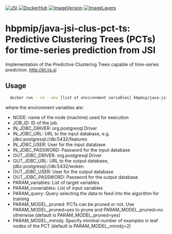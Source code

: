 [![JSI](https://img.shields.io/badge/JSI-KT-AF4C64.svg)](http://kt.ijs.si/)
[![DockerHub](https://img.shields.io/badge/docker-hbpmip%2Fjava--jsi--clus--pct--ts-008bb8.svg)](https://hub.docker.com/r/hbpmip/java-jsi-clus-pct-ts/)
[![ImageVersion](https://images.microbadger.com/badges/version/hbpmip/java-jsi-clus-pct-ts.svg)](https://hub.docker.com/r/hbpmip/java-jsi-clus-pct-ts/tags "hbpmip/java-jsi-clus-pct-ts image tags")
[![ImageLayers](https://images.microbadger.com/badges/image/hbpmip/java-jsi-clus-pct-ts.svg)](https://microbadger.com/#/images/hbpmip/java-jsi-clus-pct-ts "hbpmip/java-jsi-clus-pct-ts on microbadger")

# hbpmip/java-jsi-clus-pct-ts: Predictive Clustering Trees (PCTs) for time-series prediction from JSI

Implementation of the Predictive Clustering Trees capable of time-series prediction. http://kt.ijs.si

## Usage

```sh
  docker run --rm --env [list of environment variables] hbpmip/java-jsi-clus-pct-ts compute
```

where the environment variables are:

* NODE: name of the node (machine) used for execution
* JOB_ID: ID of the job.
* IN_JDBC_DRIVER: org.postgresql.Driver
* IN_JDBC_URL: URL to the input database, e.g. jdbc:postgresql://db:5432/features
* IN_JDBC_USER: User for the input database
* IN_JDBC_PASSWORD: Password for the input database
* OUT_JDBC_DRIVER: org.postgresql.Driver
* OUT_JDBC_URL: URL to the output database, jdbc:postgresql://db:5432/woken
* OUT_JDBC_USER: User for the output database
* OUT_JDBC_PASSWORD: Password for the output database
* PARAM_variables: List of target variables
* PARAM_covariables: List of input variables
* PARAM_query: Query selecting the data to feed into the algorithm for training
* PARAM_MODEL_pruned: PCTs can be pruned or not. Use PARAM_MODEL_pruned=yes to prune and PARAM_MODEL_pruned=no otherwise (default is PARAM_MODEL_pruned=yes)
* PARAM_MODEL_minobj: Specify minimal number of examples in leaf nodes of the PCT (default is PARAM_MODEL_minobj=2)
